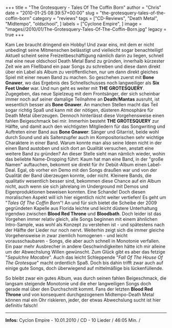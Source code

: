 +++
title = "The Grotesquery - Tales Of The Coffin Born"
author = "Chris"
date = "2010-01-25 08:39:57+00:00"
slug = "the-grotesquery-tales-of-the-coffin-born"
category = "reviews"
tags = ["CD-Reviews", "Death Metal", "Midtempo", "oldschool", ]
labels = ["Cyclone Empire", ]
image = "images//2010/01/The-Grotesquery-Tales-Of-The-Coffin-Born.jpg"
legacy = true
+++

Kam Lee braucht dringend ein Hobby! Und zwar eins, mit dem er nicht unbedingt seine Mitmenschen belässtigt und vielleicht sogar benachteiligt! Aktuell scheint seine Freizeitbeschäftigung nämlich darin zu liegen, schnell mal eine neue oldschool Death Metal Band zu gründen, innerhalb kürzester Zeit wie am Fließband ein paar Songs zu schreiben und diese dann direkt über ein Label als Album zu veröffentlichen, nur um dann direkt gleiches Spiel mit einer neuen Band zu machen. So geschehen zuerst mit **Bone Gnawer**, wo das Ergebnis des Schnellschusses noch langweiliger als **Six Feet Under** war. Und nun geht es weiter mit **THE GROTESQUERY**. Zugegeben, das neue Spielzeug mit dem Frontsänger, der sich scheinbar immer noch auf seiner damalige Teilnahme an **Death**/**Mantas** ausruht, ist wesentlich besser als **Bone Gnawer**. An manchen Stellen macht das Teil sogar richtig Spaß und kann mit der nötigen, düsteren Atmosphäre für Death Metal überzeugen. Dennoch hinterlässt diese Vorgehensweise einen fahlen Beigeschmack bei mir. Immerhin besteht **THE GROTESQUERY** zur Hälfte, und damit auch den wichtigsten Mitgliedern für das Songwriting und Auftreten einer Band aus **Bone Gnawer**: Sänger und Gitarrist, beide wohl durch Sound und als Saitenzupfer auch im Kompositorischen sehr wichtige Charaktere in einer Band. Warum konnte man also seine Ideen nicht in der einen Band austoben und sich dort an Qualität versuchen, anstatt eine weitere Band zu gründen?
An dieser Stelle sieht man nämlich wieder, wohin das beliebte Name-Dropping führt: Kaum hat man eine Band, in der "große Namen" auftauchen, bekommt sie direkt für ihr Debüt-Album einen Label-Deal. Egal, ob vorher ein Demo mit den Songs draußen war und von der Qualität der Band überzeugen konnte, oder nicht. Kleinere Bands, die qualitativ wesentlich besser sind, bekommen diese Chance auf ein Album nicht, auch wenn sie sich jahrelang im Underground mit Demos und Eigenproduktionen beweisen konnten. Eine Schande!
Doch diesen moralischen Aspekt will ich hier eigentlich nicht weiter vertiefen! Es geht um "_Tales Of The Coffin Born_"!
An und für sich bietet die Scheibe der 2009 gegründeten Kapelle aus Florida leichte und leicht düstere Unterhaltung irgendwo zwischen **Blood Red Throne** und **Bloodbath**. Doch leider ist das Vorgehen immer relativ gleich, alle Songs beginnen mit einem ähnlichen Intro-Sample, was wohl als Konzept zu verstehen ist - und spätestens nach der Hälfte der Lieder nur noch nervt. Weiterhin zeigt sich die immer gleiche Vorgehensweise in zwar ziemlich homogenen - und leicht vorausschaubaren - Songs, die aber auch schnell in Monotonie verfallen. Ein paar mehr Ausbrecher in andere Geschwindigkeiten hätte ich mir alleine um der Abwechslung Willen gewünscht. Zum Glück gibt es aber das fetzige "_Sepulchre Macabre_". Auch das leicht Schleppende "_Fall Of The House Of The Grotesque_" macht ordentlich Spaß. Doch bis dahin trifft zwar auch auf einige gute Songs, doch überwiegend auf mittelmäßige bis lückenfüllende.

So bleibt zwar ein gutes Album, was durch seinen fahlen Beigeschmack, die langsam steigende Monotonie und die eher langweiligen Songs doch gerade mal über den Durchschnitt kommt. Fans der letzten **Blood Red Throne** und von konsequent durchgezogenem Midtempo-Death Metal können mal ein Ohr riskieren, jeder, der etwas Abwechslung sucht ist hier definitiv falsch!






---
**Infos:**
Cyclon Empire - 10.01.2010 / 
CD - 10 Lieder / 46:05 Min. / 

